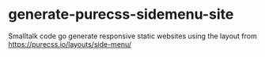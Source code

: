 # generate-purecss-sidemenu-site
Smalltalk code go generate responsive static websites using the layout from https://purecss.io/layouts/side-menu/
